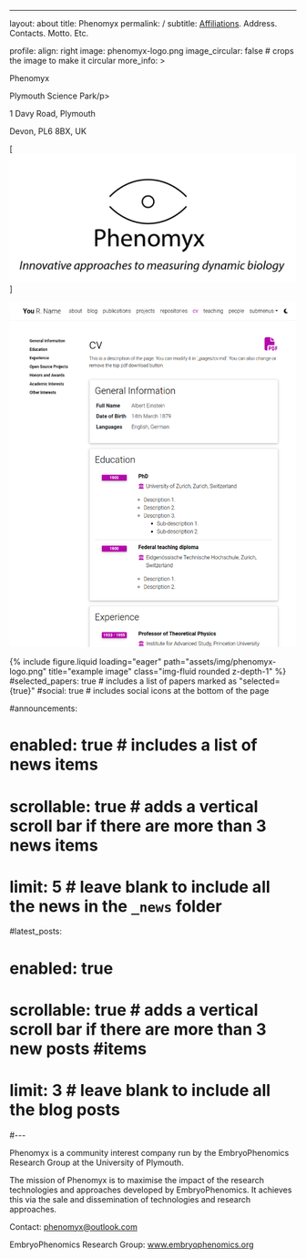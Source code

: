 ---
layout: about
title: Phenomyx
permalink: /
subtitle: <a href='#'>Affiliations</a>. Address. Contacts. Motto. Etc.

profile:
  align: right
  image: phenomyx-logo.png
  image_circular: false # crops the image to make it circular
  more_info: >
    <p>Phenomyx</p>
    <p>Plymouth Science Park/p>
    <p>1 Davy Road, Plymouth</p>
    <p>Devon, PL6 8BX, UK</p>



[![Phenomyx](assets/img/phenomyx-logo.png)]

[![CV Preview](readme_preview/cv.png)](https://alshedivat.github.io/al-folio/cv/)

<div class="row">
    <div class="col-sm mt-3 mt-md-0">
        {% include figure.liquid loading="eager" path="assets/img/phenomyx-logo.png" title="example image" class="img-fluid rounded z-depth-1" %}
    </div>
   </div> 
#selected_papers: true # includes a list of papers marked as "selected={true}"
#social: true # includes social icons at the bottom of the page

#announcements:
#  enabled: true # includes a list of news items
#  scrollable: true # adds a vertical scroll bar if there are more than 3 news items
#  limit: 5 # leave blank to include all the news in the `_news` folder

#latest_posts:
#  enabled: true
#  scrollable: true # adds a vertical scroll bar if there are more than 3 new posts #items
#  limit: 3 # leave blank to include all the blog posts
#---

Phenomyx is a community interest company run by the EmbryoPhenomics Research Group at the University of Plymouth. 

The mission of Phenomyx is to maximise the impact of the research technologies and approaches developed by EmbryoPhenomics. It achieves this via the sale and dissemination of technologies and research approaches.

Contact: phenomyx@outlook.com

EmbryoPhenomics Research Group: www.embryophenomics.org

